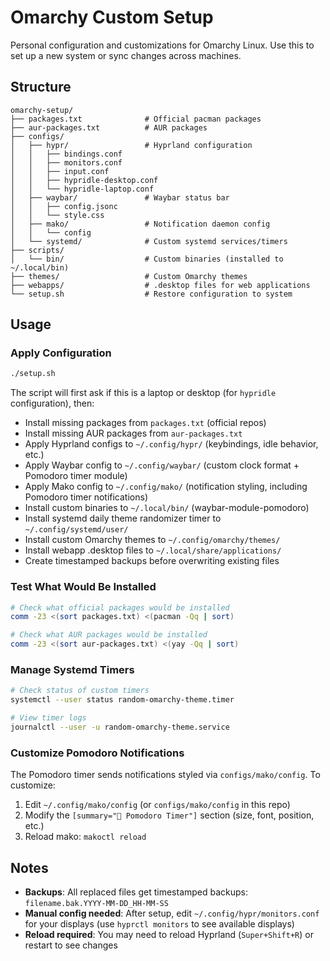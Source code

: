 # Omarchy Custom Setup

Personal configuration and customizations for Omarchy Linux. Use this to set up a new system or sync changes across machines.

## Structure

```
omarchy-setup/
├── packages.txt              # Official pacman packages
├── aur-packages.txt          # AUR packages
├── configs/
│   ├── hypr/                 # Hyprland configuration
│   │   ├── bindings.conf
│   │   ├── monitors.conf
│   │   ├── input.conf
│   │   ├── hypridle-desktop.conf
│   │   └── hypridle-laptop.conf
│   ├── waybar/               # Waybar status bar
│   │   ├── config.jsonc
│   │   └── style.css
│   ├── mako/                 # Notification daemon config
│   │   └── config
│   └── systemd/              # Custom systemd services/timers
├── scripts/
│   └── bin/                  # Custom binaries (installed to ~/.local/bin)
├── themes/                   # Custom Omarchy themes
├── webapps/                  # .desktop files for web applications
└── setup.sh                  # Restore configuration to system
```

## Usage

### Apply Configuration

```bash
./setup.sh
```

The script will first ask if this is a laptop or desktop (for `hypridle` configuration), then:

- Install missing packages from `packages.txt` (official repos)
- Install missing AUR packages from `aur-packages.txt`
- Apply Hyprland configs to `~/.config/hypr/` (keybindings, idle behavior, etc.)
- Apply Waybar config to `~/.config/waybar/` (custom clock format + Pomodoro timer module)
- Apply Mako config to `~/.config/mako/` (notification styling, including Pomodoro timer notifications)
- Install custom binaries to `~/.local/bin/` (waybar-module-pomodoro)
- Install systemd daily theme randomizer timer to `~/.config/systemd/user/`
- Install custom Omarchy themes to `~/.config/omarchy/themes/`
- Install webapp .desktop files to `~/.local/share/applications/`
- Create timestamped backups before overwriting existing files

### Test What Would Be Installed

```bash
# Check what official packages would be installed
comm -23 <(sort packages.txt) <(pacman -Qq | sort)

# Check what AUR packages would be installed
comm -23 <(sort aur-packages.txt) <(yay -Qq | sort)
```

### Manage Systemd Timers

```bash
# Check status of custom timers
systemctl --user status random-omarchy-theme.timer

# View timer logs
journalctl --user -u random-omarchy-theme.service
```

### Customize Pomodoro Notifications

The Pomodoro timer sends notifications styled via `configs/mako/config`. To customize:

1. Edit `~/.config/mako/config` (or `configs/mako/config` in this repo)
2. Modify the `[summary="🍅 Pomodoro Timer"]` section (size, font, position, etc.)
3. Reload mako: `makoctl reload`

## Notes

- **Backups**: All replaced files get timestamped backups: `filename.bak.YYYY-MM-DD_HH-MM-SS`
- **Manual config needed**: After setup, edit `~/.config/hypr/monitors.conf` for your displays (use `hyprctl monitors` to see available displays)
- **Reload required**: You may need to reload Hyprland (`Super+Shift+R`) or restart to see changes
